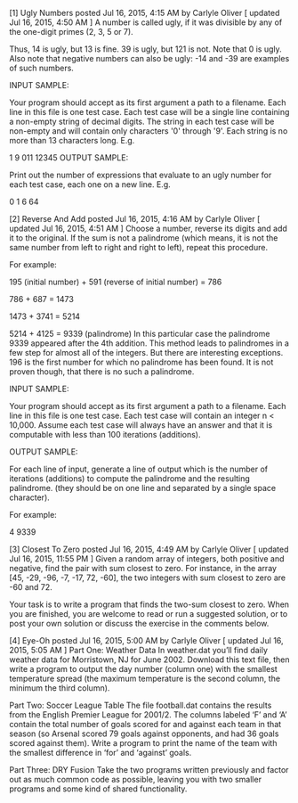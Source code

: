[1] Ugly Numbers
posted Jul 16, 2015, 4:15 AM by Carlyle Oliver   [ updated Jul 16, 2015, 4:50 AM ]
A number is called ugly, if it was divisible by any of the one-digit primes (2, 3, 5 or 7). 

Thus, 14 is ugly, but 13 is fine. 39 is ugly, but 121 is not. Note that 0 is ugly. Also note that negative numbers can also be ugly: -14 and -39 are examples of such numbers.



INPUT SAMPLE:

Your program should accept as its first argument a path to a filename. Each line in this file is one test case. Each test case will be a single line containing a non-empty string of decimal digits. The string in each test case will be non-empty and will contain only characters '0' through '9'. Each string is no more than 13 characters long. E.g.

1
9
011
12345
OUTPUT SAMPLE:

Print out the number of expressions that evaluate to an ugly number for each test case, each one on a new line. E.g.

0
1
6
64


[2] Reverse And Add
posted Jul 16, 2015, 4:16 AM by Carlyle Oliver   [ updated Jul 16, 2015, 4:51 AM ]
Choose a number, reverse its digits and add it to the original. If the sum is not a palindrome (which means, it is not the same number from left to right and right to left), repeat this procedure.

For example:

195 (initial number) + 591 (reverse of initial number) = 786

786 + 687 = 1473

1473 + 3741 = 5214

5214 + 4125 = 9339 (palindrome)
In this particular case the palindrome 9339 appeared after the 4th addition. This method leads to palindromes in a few step for almost all of the integers. But there are interesting exceptions. 196 is the first number for which no palindrome has been found. It is not proven though, that there is no such a palindrome.

INPUT SAMPLE:

Your program should accept as its first argument a path to a filename. Each line in this file is one test case. Each test case will contain an integer n < 10,000. Assume each test case will always have an answer and that it is computable with less than 100 iterations (additions).

OUTPUT SAMPLE:

For each line of input, generate a line of output which is the number of iterations (additions) to compute the palindrome and the resulting palindrome. (they should be on one line and separated by a single space character).

For example:

4 9339


[3] Closest To Zero
posted Jul 16, 2015, 4:49 AM by Carlyle Oliver   [ updated Jul 16, 2015, 11:55 PM ]
Given a random array of integers, both positive and negative, find the pair with sum closest to zero. For instance, in the array [45, -29, -96, -7, -17, 72, -60], the two integers with sum closest to zero are -60 and 72.

Your task is to write a program that finds the two-sum closest to zero. When you are finished, you are welcome to read or run a suggested solution, or to post your own solution or discuss the exercise in the comments below.


[4] Eye-Oh
posted Jul 16, 2015, 5:00 AM by Carlyle Oliver   [ updated Jul 16, 2015, 5:05 AM ]
Part One: Weather Data
In weather.dat you’ll find daily weather data for Morristown, NJ for June 2002. Download this text file, then write a program to output the day number (column one) with the smallest temperature spread (the maximum temperature is the second column, the minimum the third column).



Part Two: Soccer League Table
The file football.dat contains the results from the English Premier League for 2001/2. The columns labeled ‘F’ and ‘A’ contain the total number of goals scored for and against each team in that season (so Arsenal scored 79 goals against opponents, and had 36 goals scored against them). Write a program to print the name of the team with the smallest difference in ‘for’ and ‘against’ goals.



Part Three: DRY Fusion
Take the two programs written previously and factor out as much common code as possible, leaving you with two smaller programs and some kind of shared functionality.


